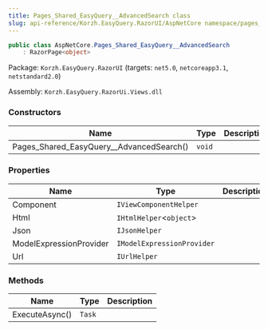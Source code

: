 ```yaml
---
title: Pages_Shared_EasyQuery__AdvancedSearch class
slug: api-reference/Korzh.EasyQuery.RazorUI/AspNetCore namespace/pages_shared_easyquery__advancedsearch-class
---
```



```csharp
public class AspNetCore.Pages_Shared_EasyQuery__AdvancedSearch
    : RazorPage<object>

```
Package: `Korzh.EasyQuery.RazorUI` (targets: `net5.0`, `netcoreapp3.1`, `netstandard2.0`)

Assembly: `Korzh.EasyQuery.RazorUi.Views.dll`

### Constructors

| Name | Type | Description | 
| --- | --- | --- | 
| Pages_Shared_EasyQuery__AdvancedSearch() | `void` |  | 


### Properties

| Name | Type | Description | 
| --- | --- | --- | 
| Component | `IViewComponentHelper` |  | 
| Html | `IHtmlHelper`&lt;`object`&gt; |  | 
| Json | `IJsonHelper` |  | 
| ModelExpressionProvider | `IModelExpressionProvider` |  | 
| Url | `IUrlHelper` |  | 


### Methods

| Name | Type | Description | 
| --- | --- | --- | 
| ExecuteAsync() | `Task` |  |